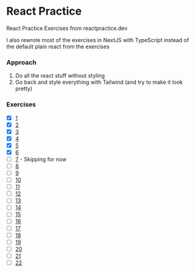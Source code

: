 # React Practice

React Practice Exercises from reactpractice.dev

I also rewrote most of the exercises in NextJS with TypeScript instead of the default plain react from the exercises

### Approach
1. Do all the react stuff without styling
2. Go back and style everything with Tailwind (and try to make it look pretty)

### Exercises
- [x] [1](https://reactpractice.dev/exercise/create-a-timer-that-can-be-started-and-stopped/)
- [x] [2](https://reactpractice.dev/exercise/create-a-movie-search-page/)
- [x] [3](https://reactpractice.dev/exercise/create-a-simple-contact-book-app/)
- [x] [4](https://reactpractice.dev/exercise/create-a-custom-hook-that-allows-saving-items-to-the-local-storage/)
- [x] [5](https://reactpractice.dev/exercise/build-a-simple-shopping-cart-using-react-query/)
- [x] [6](https://reactpractice.dev/exercise/build-a-button-using-test-driven-development/)
- [ ] [7](https://reactpractice.dev/exercise/practice-react-by-fixing-tests-check-your-jsx-knowledge/) - Skipping for now 
- [ ] [8](https://reactpractice.dev/exercise/build-a-paginated-pokemons-list-with-a-load-more-button-starting-from-failing-unit-tests/)
- [ ] [9](https://reactpractice.dev/exercise/add-persistence-to-local-storage-for-an-existing-app/)
- [ ] [10](https://reactpractice.dev/exercise/build-an-accordion-component/)
- [ ] [11](https://reactpractice.dev/exercise/build-a-memory-game/)
- [ ] [12](https://reactpractice.dev/exercise/build-a-notes-app-with-react-query-and-json-server/)
- [ ] [13](https://reactpractice.dev/exercise/build-a-drag-and-drop-to-do-list/)
- [ ] [14](https://reactpractice.dev/exercise/show-top-10-articles-from-hacker-news/)
- [ ] [15](https://reactpractice.dev/exercise/build-a-typewriter-effect-component/)
- [ ] [16](https://reactpractice.dev/exercise/build-an-infinite-scrolling-list-of-pokemons/)
- [ ] [17](https://reactpractice.dev/exercise/build-the-github-issue-filter-component/)
- [ ] [18](https://reactpractice.dev/exercise/build-a-simple-auth-app-with-supabase/)
- [ ] [19](https://reactpractice.dev/exercise/build-a-public-holidays-app/)
- [ ] [20](https://reactpractice.dev/exercise/build-a-pomodoro-app/)
- [ ] [21](https://reactpractice.dev/exercise/build-a-restaurant-reservation-widget/)
- [ ] [22](https://reactpractice.dev/exercise/use-react-19-form-features-to-refactor-a-newsletter-subscribe-form/)
